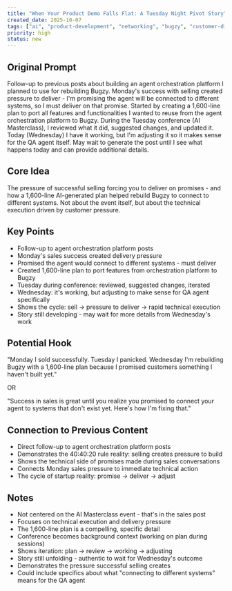 ```yaml
---
title: "When Your Product Demo Falls Flat: A Tuesday Night Pivot Story"
created_date: 2025-10-07
tags: ["ai", "product-development", "networking", "bugzy", "customer-discovery"]
priority: high
status: new
---
```


## Original Prompt
Follow-up to previous posts about building an agent orchestration platform I planned to use for rebuilding Bugzy. Monday's success with selling created pressure to deliver - I'm promising the agent will be connected to different systems, so I must deliver on that promise. Started by creating a 1,600-line plan to port all features and functionalities I wanted to reuse from the agent orchestration platform to Bugzy. During the Tuesday conference (AI Masterclass), I reviewed what it did, suggested changes, and updated it. Today (Wednesday) I have it working, but I'm adjusting it so it makes sense for the QA agent itself. May wait to generate the post until I see what happens today and can provide additional details.

## Core Idea
The pressure of successful selling forcing you to deliver on promises - and how a 1,600-line AI-generated plan helped rebuild Bugzy to connect to different systems. Not about the event itself, but about the technical execution driven by customer pressure.

## Key Points
- Follow-up to agent orchestration platform posts
- Monday's sales success created delivery pressure
- Promised the agent would connect to different systems - must deliver
- Created 1,600-line plan to port features from orchestration platform to Bugzy
- Tuesday during conference: reviewed, suggested changes, iterated
- Wednesday: it's working, but adjusting to make sense for QA agent specifically
- Shows the cycle: sell → pressure to deliver → rapid technical execution
- Story still developing - may wait for more details from Wednesday's work

## Potential Hook
"Monday I sold successfully. Tuesday I panicked. Wednesday I'm rebuilding Bugzy with a 1,600-line plan because I promised customers something I haven't built yet."

OR

"Success in sales is great until you realize you promised to connect your agent to systems that don't exist yet. Here's how I'm fixing that."

## Connection to Previous Content
- Direct follow-up to agent orchestration platform posts
- Demonstrates the 40:40:20 rule reality: selling creates pressure to build
- Shows the technical side of promises made during sales conversations
- Connects Monday sales pressure to immediate technical action
- The cycle of startup reality: promise → deliver → adjust

## Notes
- Not centered on the AI Masterclass event - that's in the sales post
- Focuses on technical execution and delivery pressure
- The 1,600-line plan is a compelling, specific detail
- Conference becomes background context (working on plan during sessions)
- Shows iteration: plan → review → working → adjusting
- Story still unfolding - authentic to wait for Wednesday's outcome
- Demonstrates the pressure successful selling creates
- Could include specifics about what "connecting to different systems" means for the QA agent
